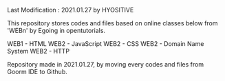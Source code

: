 Last Modification : 2021.01.27 by HYOSITIVE

This repository stores codes and files based on online classes below from 'WEBn' by Egoing in opentutorials.

WEB1 - HTML
WEB2 - JavaScript
WEB2 - CSS
WEB2 - Domain Name System
WEB2 - HTTP

Repository made in 2021.01.27, by moving every codes and files from Goorm IDE to Github.
